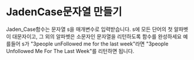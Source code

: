 # JadenCase문자열 만들기
Jaden_Case함수는 문자열 s을 매개변수로 입력받습니다.
s에 모든 단어의 첫 알파벳이 대문자이고, 그 외의 알파벳은 소문자인 문자열을 리턴하도록 함수를 완성하세요
예를들어 s가 "3people unFollowed me for the last week"라면 "3people Unfollowed Me For The Last Week"를 리턴하면 됩니다.